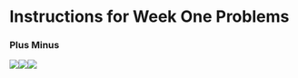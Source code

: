# Instructions for Week One Problems 

### Plus Minus
![](../../../../resources/InstructionScreenShots/plusMinus1.png)![](../../../../resources/InstructionScreenShots/plusminus2.png)![](../../../../resources/InstructionScreenShots/plusMinus3.png)

### 